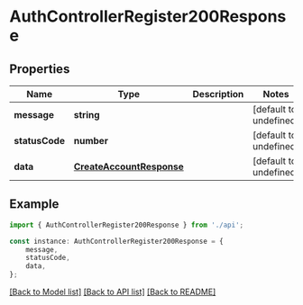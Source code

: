 # AuthControllerRegister200Response


## Properties

Name | Type | Description | Notes
------------ | ------------- | ------------- | -------------
**message** | **string** |  | [default to undefined]
**statusCode** | **number** |  | [default to undefined]
**data** | [**CreateAccountResponse**](CreateAccountResponse.md) |  | [default to undefined]

## Example

```typescript
import { AuthControllerRegister200Response } from './api';

const instance: AuthControllerRegister200Response = {
    message,
    statusCode,
    data,
};
```

[[Back to Model list]](../README.md#documentation-for-models) [[Back to API list]](../README.md#documentation-for-api-endpoints) [[Back to README]](../README.md)
